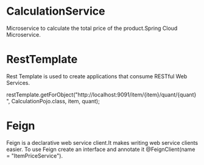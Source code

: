 # CalculationService
Microservice to calculate the total price of the product.Spring Cloud Microservice.

# RestTemplate
Rest Template is used to create applications that consume RESTful Web Services.

restTemplate.getForObject("http://localhost:9091/item/{item}/quant/{quant}", CalculationPojo.class, item, quant);

# Feign
Feign is a declarative web service client.It makes writing web service clients easier. To use Feign create an interface and annotate it @FeignClient(name = "ItemPriceService").

